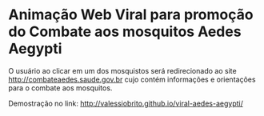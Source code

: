 # Animação Web Viral para promoção do Combate aos mosquitos Aedes Aegypti

O usuário ao clicar em um dos mosquistos será redirecionado ao site http://combateaedes.saude.gov.br  cujo contém informações e orientações para o combate aos mosquitos.

Demostração no link: http://valessiobrito.github.io/viral-aedes-aegypti/

